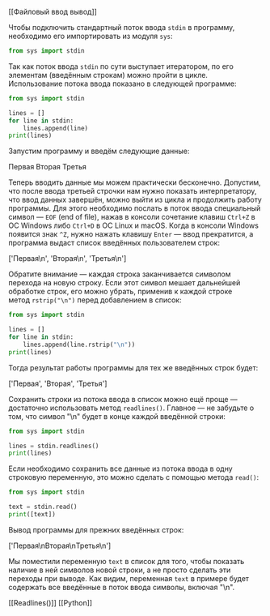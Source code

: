 
[[Файловый ввод вывод]]

Чтобы подключить стандартный поток ввода `stdin` в программу, необходимо его импортировать из модуля `sys`:

```python
from sys import stdin
```

Так как поток ввода `stdin` по сути выступает итератором, по его элементам (введённым строкам) можно пройти в цикле. Использование потока ввода показано в следующей программе:

```python
from sys import stdin

lines = []
for line in stdin:
    lines.append(line)
print(lines)
```

Запустим программу и введём следующие данные:

Первая
Вторая
Третья


Теперь вводить данные мы можем практически бесконечно. Допустим, что после ввода третьей строчки нам нужно показать интерпретатору, что ввод данных завершён, можно выйти из цикла и продолжить работу программы. Для этого необходимо послать в поток ввода специальный символ — `EOF` (end of file), нажав в консоли сочетание клавиш `Ctrl+Z` в ОС Windows либо `Ctrl+D` в ОС Linux и macOS. Когда в консоли Windows появится знак `^Z`, нужно нажать клавишу `Enter` — ввод прекратится, а программа выдаст список введённых пользователем строк:

['Первая\n', 'Вторая\n', 'Третья\n']

Обратите внимание — каждая строка заканчивается символом перехода на новую строку. Если этот символ мешает дальнейшей обработке строк, его можно убрать, применив к каждой строке метод `rstrip("\n")` перед добавлением в список:

```python
from sys import stdin

lines = []
for line in stdin:
    lines.append(line.rstrip("\n"))
print(lines)
```

Тогда результат работы программы для тех же введённых строк будет:

['Первая', 'Вторая', 'Третья']

Сохранить строки из потока ввода в список можно ещё проще — достаточно использовать метод `readlines()`. Главное — не забудьте о том, что символ "\n" будет в конце каждой введённой строки:

```python
from sys import stdin

lines = stdin.readlines()
print(lines)
```

Если необходимо сохранить все данные из потока ввода в одну строковую переменную, это можно сделать с помощью метода `read()`:

```python
from sys import stdin

text = stdin.read()
print([text])
```

Вывод программы для прежних введённых строк:

['Первая\nВторая\nТретья\n']

Мы поместили переменную `text` в список для того, чтобы показать наличие в ней символов новой строки, а не просто сделать эти переходы при выводе. Как видим, переменная `text` в примере будет содержать все введённые в поток ввода символы, включая "\n".






[[Readlines()]]
[[Python]]